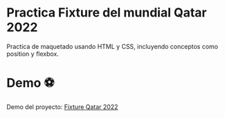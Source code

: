 # Practica Fixture del mundial Qatar 2022

Practica de maquetado usando HTML y CSS, incluyendo conceptos como position y flexbox.

# Demo ⚽ 

Demo del proyecto: [Fixture Qatar 2022](https://rollingcodeschool.github.io/fixtureMundial/)


